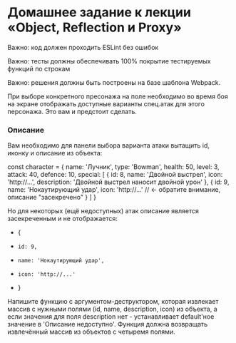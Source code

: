 # Домашнее задание к лекции «Object, Reflection и Proxy»

Важно: код должен проходить ESLint без ошибок

Важно: тесты должны обеспечивать 100% покрытие тестируемых функций по строкам

Важно: решения должны быть построены на базе шаблона Webpack.

При выборе конкретного пресонажа на поле необходимо во время боя на экране отображать доступные варианты спец.атак для этого персонажа. Это вам и предстоит сделать.

### Описание

Вам необходимо для панели выбора варианта атаки вытащить id, иконку и описание из объекта:

   const character = {
     name: 'Лучник',
     type: 'Bowman',
     health: 50,
     level: 3,
     attack: 40,
     defence: 10,
     special: [
    {
         id: 8,
         name: 'Двойной выстрел',
         icon: 'http://...',
         description: 'Двойной выстрел наносит двойной урон'
    }, 
    {
         id: 9,
         name: 'Нокаутирующий удар',
         icon: 'http://...'
         // <- обратите внимание, описание "засекречено"
    }
  ]	
}


Но для некоторых (ещё недоступных) атак описание является засекреченным и не отображается:

- {
-     id: 9,
-     name: 'Нокаутирующий удар',
-     icon: 'http://...'
- }

Напишите функцию с аргументом-деструктором, которая извлекает массив с нужными полями (id, name, description, icon) из объекта, а если значения для поля description нет - устанавливает default'ное значение в 'Описание недоступно'. Функция должна возвращать извлечённый массив из объектов с четыремя полями.
